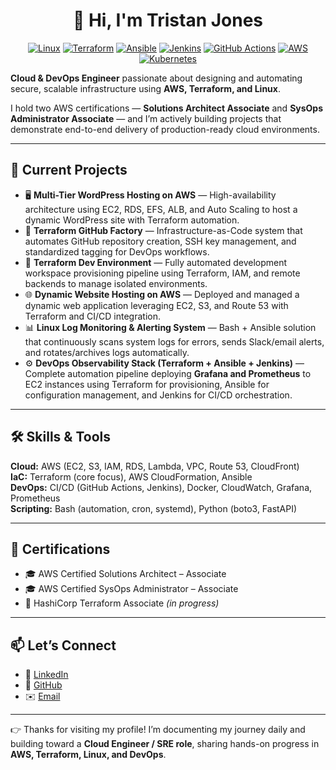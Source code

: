 <div align="center">

# 👋 **Hi, I'm Tristan Jones**

[![Linux](https://img.shields.io/badge/Linux-Bash-black?logo=linux)]()
[![Terraform](https://img.shields.io/badge/Terraform-IaC-7B42BC?logo=terraform&logoColor=white)]()
[![Ansible](https://img.shields.io/badge/Ansible-Automation-EE0000?logo=ansible&logoColor=white)]()
[![Jenkins](https://img.shields.io/badge/Jenkins-CI%2FCD-D24939?logo=jenkins&logoColor=white)]()
[![GitHub Actions](https://img.shields.io/badge/GitHub%20Actions-CI%2FCD-2088FF?logo=githubactions&logoColor=white)]()
[![AWS](https://img.shields.io/badge/AWS-Cloud-orange?logo=amazonaws&logoColor=white)]()
[![Kubernetes](https://img.shields.io/badge/Kubernetes-EKS-326CE5?logo=kubernetes&logoColor=white)]()

</div>

**Cloud & DevOps Engineer** passionate about designing and automating secure, scalable infrastructure using **AWS, Terraform, and Linux**.

I hold two AWS certifications — **Solutions Architect Associate** and **SysOps Administrator Associate** — and I’m actively building projects that demonstrate end-to-end delivery of production-ready cloud environments.

---

## 🚀 Current Projects
- 🖥 **Multi-Tier WordPress Hosting on AWS** — High-availability architecture using EC2, RDS, EFS, ALB, and Auto Scaling to host a dynamic WordPress site with Terraform automation.  
- 🧩 **Terraform GitHub Factory** — Infrastructure-as-Code system that automates GitHub repository creation, SSH key management, and standardized tagging for DevOps workflows.  
- 🧱 **Terraform Dev Environment** — Fully automated development workspace provisioning pipeline using Terraform, IAM, and remote backends to manage isolated environments.  
- 🌐 **Dynamic Website Hosting on AWS** — Deployed and managed a dynamic web application leveraging EC2, S3, and Route 53 with Terraform and CI/CD integration.  
- 📊 **Linux Log Monitoring & Alerting System** — Bash + Ansible solution that continuously scans system logs for errors, sends Slack/email alerts, and rotates/archives logs automatically.  
- ⚙️ **DevOps Observability Stack (Terraform + Ansible + Jenkins)** — Complete automation pipeline deploying **Grafana and Prometheus** to EC2 instances using Terraform for provisioning, Ansible for configuration management, and Jenkins for CI/CD orchestration.

---

## 🛠 Skills & Tools
**Cloud:** AWS (EC2, S3, IAM, RDS, Lambda, VPC, Route 53, CloudFront)  
**IaC:** Terraform (core focus), AWS CloudFormation, Ansible  
**DevOps:** CI/CD (GitHub Actions, Jenkins), Docker, CloudWatch, Grafana, Prometheus  
**Scripting:** Bash (automation, cron, systemd), Python (boto3, FastAPI)

---

## 🧾 Certifications
- 🎓 AWS Certified Solutions Architect – Associate  
- 🎓 AWS Certified SysOps Administrator – Associate  
- 📖 HashiCorp Terraform Associate *(in progress)*

---

## 📫 Let’s Connect
- 💼 [LinkedIn](https://www.linkedin.com/in/tristanjones)
- 📂 [GitHub](https://github.com/Tristanjones7)
- ✉️ [Email](mailto:tristanjones77@outlook.com)

---

👉 Thanks for visiting my profile! I’m documenting my journey daily and building toward a **Cloud Engineer / SRE role**, sharing hands-on progress in **AWS, Terraform, Linux, and DevOps**.
